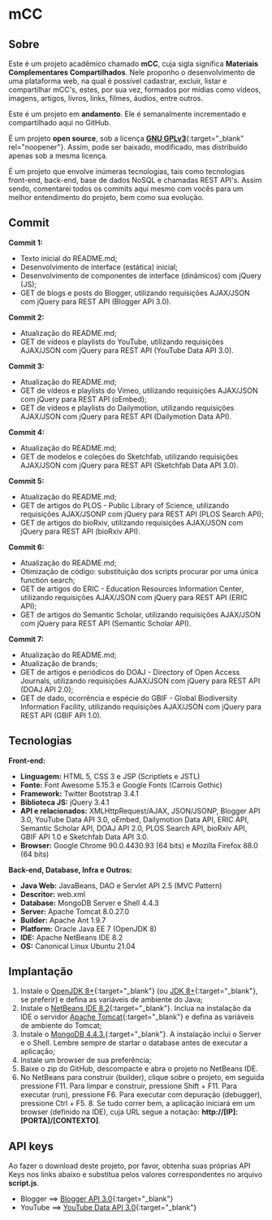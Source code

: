 # mCC

## Sobre
   
   Este é um projeto acadêmico chamado **mCC**, cuja sigla significa **Materiais Complementares Compartilhados**. Nele proponho o desenvolvimento de uma plataforma web, na qual é possível cadastrar, excluir, listar e compartilhar mCC's, estes, por sua vez, formados por mídias como vídeos, imagens, artigos, livros, links, filmes, áudios, entre outros.

   Este é um projeto em **andamento**. Ele é semanalmente incrementado e compartilhado aqui no GitHub.

   É um projeto **open source**, sob a licença [**GNU GPLv3**](https://www.gnu.org/licenses/gpl-3.0.pt-br.html){:target="_blank" rel="noopener"}. Assim, pode ser baixado, modificado, mas distribuído apenas sob a mesma licença.
   
   É um projeto que envolve inúmeras tecnologias, tais como tecnologias front-end, back-end, base de dados NoSQL e chamadas REST API's. Assim sendo, comentarei todos os commits aqui mesmo com vocês para um melhor entendimento do projeto, bem como sua evolução.

## Commit

   **Commit 1:**

   - Texto inicial do README.md; 
   - Desenvolvimento de interface (estática) inicial; 
   - Desenvolvimento de componentes de interface (dinâmicos) com jQuery (JS); 
   - GET de blogs e posts do Blogger, utilizando requisições AJAX/JSON com jQuery para REST API (Blogger API 3.0).

   **Commit 2:**
   
   - Atualização do README.md; 
   - GET de vídeos e playlists do YouTube, utilizando requisições AJAX/JSON com jQuery para REST API (YouTube Data API 3.0).

   **Commit 3:**

   - Atualização do README.md;
   - GET de vídeos e playlists do Vimeo, utilizando requisições AJAX/JSON com jQuery para REST API (oEmbed);
   - GET de vídeos e playlists do Dailymotion, utilizando requisições AJAX/JSON com jQuery para REST API (Dailymotion Data API).

   **Commit 4:**
   
   - Atualização do README.md; 
   - GET de modelos e coleções do Sketchfab, utilizando requisições AJAX/JSON com jQuery para REST API (Sketchfab Data API 3.0).

   **Commit 5:**
   
   - Atualização do README.md; 
   - GET de artigos do PLOS - Public Library of Science, utilizando requisições AJAX/JSONP com jQuery para REST API (PLOS Search API);
   - GET de artigos do bioRxiv, utilizando requisições AJAX/JSON com jQuery para REST API (bioRxiv API).

   **Commit 6:**

   - Atualização do README.md;
   - Otimização de código: substituição dos scripts procurar por uma única function search;
   - GET de artigos do ERIC - Education Resources Information Center, utilizando requisições AJAX/JSON com jQuery para REST API (ERIC API);
   - GET de artigos do Semantic Scholar, utilizando requisições AJAX/JSON com jQuery para REST API (Semantic Scholar API).

   **Commit 7:**

   - Atualização do README.md;
   - Atualização de brands;
   - GET de artigos e periódicos do DOAJ - Directory of Open Access Journals, utilizando requisições AJAX/JSON com jQuery para REST API (DOAJ API 2.0);
   - GET de dado, ocorrência e espécie do GBIF - Global Biodiversity Information Facility, utilizando requisições AJAX/JSON com jQuery para REST API (GBIF API 1.0).
   
## Tecnologias

   **Front-end:**
   
   - **Linguagem:** HTML 5, CSS 3 e JSP (Scriptlets e JSTL)
   - **Fonte:** Font Awesome 5.15.3 e Google Fonts (Carrois Gothic)
   - **Framework:** Twitter Bootstrap 3.4.1
   - **Biblioteca JS:** jQuery 3.4.1
   - **API e relacionados:** XMLHttpRequest/AJAX, JSON/JSONP, Blogger API 3.0, YouTube Data API 3.0, oEmbed, Dailymotion Data API, ERIC API, Semantic Scholar API, DOAJ API 2.0, PLOS Search API, bioRxiv API, GBIF API 1.0 e Sketchfab Data API 3.0.
   - **Browser:** Google Chrome 90.0.4430.93 (64 bits) e Mozilla Firefox 88.0 (64 bits)
   
   **Back-end, Database, Infra e Outros:**
   
   - **Java Web:** JavaBeans, DAO e Servlet API 2.5 (MVC Pattern)
   - **Descritor:** web.xml
   - **Database:** MongoDB Server e Shell 4.4.3
   - **Server:** Apache Tomcat 8.0.27.0
   - **Builder:** Apache Ant 1.9.7
   - **Platform:** Oracle Java EE 7 (OpenJDK 8)
   - **IDE:** Apache NetBeans IDE 8.2
   - **OS:** Canonical Linux Ubuntu 21.04
   
## Implantação

   1. Instale o [OpenJDK 8+](https://openjdk.java.net/){:target="_blank"} (ou [JDK 8+](https://www.oracle.com/java/){:target="_blank"}, se preferir) e defina as variáveis de ambiente do Java;
   2. Instale o [NetBeans IDE 8.2](https://netbeans.apache.org/){:target="_blank"}. Inclua na instalação da IDE o servidor [Apache Tomcat](http://tomcat.apache.org/){:target="_blank"} e defina as variáveis de ambiente do Tomcat;
   3. Instale o [MongoDB 4.4.3.](https://www.mongodb.com/){:target="_blank"}. A instalação inclui o Server e o Shell. Lembre sempre de startar o database antes de executar a aplicação;
   4. Instale um browser de sua preferência;
   5. Baixe o zip do GitHub, descompacte e abra o projeto no NetBeans IDE.
   6. No NetBeans para construir (builder), clique sobre o projeto, em seguida pressione F11. Para limpar e construir, pressione Shift + F11. Para executar (run), pressione F6. Para executar com depuração (debugger), pressione Ctrl + F5.
    8. Se tudo correr bem, a aplicação iniciará em um browser (definido na IDE), cuja URL segue a notação: **http://[IP]:[PORTA]/[CONTEXTO]**.
    
## API keys

   Ao fazer o download deste projeto, por favor, obtenha suas próprias API Keys nos links abaixo e substitua pelos valores correspondentes no arquivo **script.js**. 
   
   - Blogger ==> [Blogger API 3.0](https://developers.google.com/blogger){:target="_blank"}
   - YouTube ==> [YouTube Data API 3.0](https://developers.google.com/youtube/v3){:target="_blank"}
